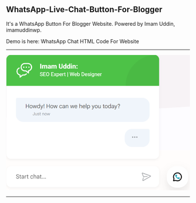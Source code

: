 <h2> WhatsApp-Live-Chat-Button-For-Blogger</h2>
<p>It's a WhatsApp Button For Blogger Website. Powered by Imam Uddin, imamuddinwp.</p>
<p>Demo is here: <a href='https://imamuddinwp.com/2024/02/whatsapp-chat-html-code-for-website.html'></a>WhatsApp Chat HTML Code For Website</p>
<hr>
<a href="https://imamuddinwp.com/2024/02/whatsapp-chat-html-code-for-website.html" target="_blank"> <img src="https://github.com/imamuddinwp/WhatsApp-chat-HTML-code-for-website/blob/main/WhatsApp-chat-HTML-code-for-website.png" alt="WhatsApp chat HTML code for Blogger" /></a>
<hr>
